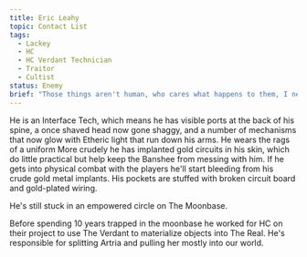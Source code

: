 ```yaml
---
title: Eric Leahy
topic: Contact List
tags: 
  - Lackey
  - HC 
  - HC Verdant Technician 
  - Traitor
  - Cultist
status: Enemy
brief: "Those things aren't human, who cares what happens to them, I need power to survive."
---
```


He is an Interface Tech, which means he has visible ports at the back of his spine, a once shaved head now gone shaggy, and a number of mechanisms that now glow with Etheric light that run down his arms. He wears the rags of a uniform More crudely he has implanted gold circuits in his skin, which do little practical but help keep the Banshee from messing with him. If he gets into physical combat with the players he'll start bleeding from his crude gold metal implants. His pockets are stuffed with broken circuit board and gold-plated wiring.

He's still stuck in an empowered circle on The Moonbase.

Before spending 10 years trapped in the moonbase he worked for HC on their project to use The Verdant to materialize objects into The Real. He's responsible for splitting Artria and pulling her mostly into our world. 
